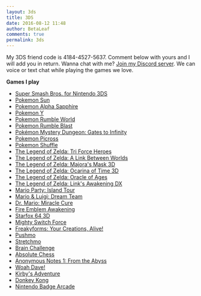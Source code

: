 ```yaml
---
layout: 3ds
title: 3DS
date: 2016-08-12 11:48
author: BetaLeaf
comments: true
permalink: 3ds
---
```


My 3DS friend code is 4184-4527-5637. Comment below with yours and I will add you in return.
Wanna chat with me? [Join my Discord server](https://discord.gg/7SwnhSR). We can voice or text chat while playing the games we love.


**Games I play**

  * [Super Smash Bros. for Nintendo 3DS](https://en.wikipedia.org/wiki/Super_Smash_Bros._for_Nintendo_3DS_and_Wii_U)  
  * [Pokemon Sun](https://en.wikipedia.org/wiki/Pok%C3%A9mon_Sun_and_Moon)  
  * [Pokemon Alpha Sapphire](https://en.wikipedia.org/wiki/Pok%C3%A9mon_Omega_Ruby_and_Alpha_Sapphire)  
  * [Pokemon Y](https://en.wikipedia.org/wiki/Pok%C3%A9mon_X_and_Y)  
  * [Pokemon Rumble World](https://en.wikipedia.org/wiki/Pok%C3%A9mon_Rumble_World)  
  * [Pokemon Rumble Blast](https://en.wikipedia.org/wiki/Pok%C3%A9mon_Rumble_Blast)  
  * [Pokémon Mystery Dungeon: Gates to Infinity](https://en.wikipedia.org/wiki/Pok%C3%A9mon_Mystery_Dungeon:_Gates_to_Infinity)  
  * [Pokemon Picross](https://en.wikipedia.org/wiki/Pok%C3%A9mon_Picross)  
  * [Pokemon Shuffle](https://en.wikipedia.org/wiki/Pok%C3%A9mon_Shuffle)  
  * [The Legend of Zelda: Tri Force Heroes](https://en.wikipedia.org/wiki/The_Legend_of_Zelda:_Tri_Force_Heroes)  
  * [The Legend of Zelda: A Link Between Worlds](https://en.wikipedia.org/wiki/The_Legend_of_Zelda:_A_Link_Between_Worlds)  
  * [The Legend of Zelda: Majora's Mask 3D](https://en.wikipedia.org/wiki/The_Legend_of_Zelda:_Majora%27s_Mask_3D)  
  * [The Legend of Zelda: Ocarina of Time 3D](https://en.wikipedia.org/wiki/The_Legend_of_Zelda:_Ocarina_of_Time_3D)  
  * [The Legend of Zelda: Oracle of Ages](https://en.wikipedia.org/wiki/The_Legend_of_Zelda:_Oracle_of_Seasons_and_Oracle_of_Ages)  
  * [The Legend of Zelda: Link's Awakening DX](https://en.wikipedia.org/wiki/The_Legend_of_Zelda:_Link%27s_Awakening)  
  * [Mario Party: Island Tour](https://en.wikipedia.org/wiki/Mario_Party:_Island_Tour)  
  * [Mario & Luigi: Dream Team](https://en.wikipedia.org/wiki/Mario_%26_Luigi:_Dream_Team)  
  * [Dr. Mario: Miracle Cure](https://en.wikipedia.org/wiki/Dr._Mario:_Miracle_Cure)  
  * [Fire Emblem Awakening](https://en.wikipedia.org/wiki/Fire_Emblem_Awakening)  
  * [Starfox 64 3D](https://en.wikipedia.org/wiki/Star_Fox_64_3D)  
  * [Mighty Switch Force](https://en.wikipedia.org/wiki/Mighty_Switch_Force!)  
  * [Freakyforms: Your Creations, Alive!](https://en.wikipedia.org/wiki/Freakyforms:_Your_Creations,_Alive!)  
  * [Pushmo](https://en.wikipedia.org/wiki/Pushmo)  
  * [Stretchmo](https://en.wikipedia.org/wiki/Stretchmo)  
  * [Brain Challenge](https://en.wikipedia.org/wiki/Brain_Challenge)  
  * [Absolute Chess](http://www.nintendo.com/games/detail/DlRqpAVfTIv4uArqbdU6HnKevsHPGxQ1)  
  * [Anonymous Notes 1: From the Abyss](http://www.nintendo.com/games/detail/872YEigeEw0NJZtbiBVCRp1nsNkqW2q1)  
  * [Woah Dave!](https://en.wikipedia.org/wiki/Woah_Dave!)  
  * [Kirby's Adventure](https://en.wikipedia.org/wiki/Kirby%27s_Adventure)  
  * [Donkey Kong](https://en.wikipedia.org/wiki/Donkey_Kong_(Game_Boy))  
  * [Nintendo Badge Arcade](https://en.wikipedia.org/wiki/Nintendo_Badge_Arcade)  
